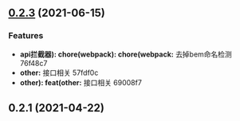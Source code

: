## [0.2.3](/compare/v0.2.1...v0.2.3) (2021-06-15)


### Features

* **api拦截器): chore(webpack): chore(webpack:** 去掉bem命名检测 76f48c7
* **other:** 接口相关 57fdf0c
* **other): feat(other:** 接口相关 69008f7



## 0.2.1 (2021-04-22)



